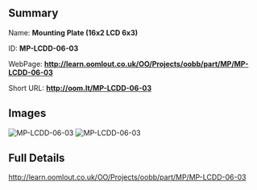 

## Summary
 
Name: __Mounting Plate (16x2 LCD 6x3)__

ID: __MP-LCDD-06-03__

WebPage: __http://learn.oomlout.co.uk/OO/Projects/oobb/part/MP/MP-LCDD-06-03__

Short URL: __http://oom.lt/MP-LCDD-06-03__


## Images
![MP-LCDD-06-03](http://oomlout.com/oobb-gen/parts/MP/MP-LCDD-06-03/MP-LCDD-06-03_01_420.jpg)
![MP-LCDD-06-03](http://oomlout.com/oobb-gen/parts/MP/MP-LCDD-06-03/MP-LCDD-06-03_420.png)




## Full Details

 http://learn.oomlout.co.uk/OO/Projects/oobb/part/MP/MP-LCDD-06-03

